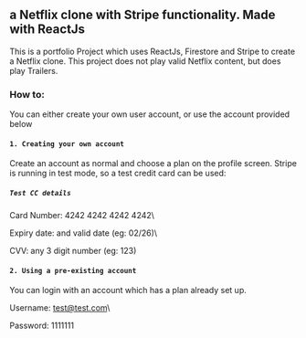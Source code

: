 ## a Netflix clone with Stripe functionality. Made with ReactJs

This is a portfolio Project which uses ReactJs, Firestore and Stripe to create a Netflix clone. This project does not play valid Netflix content, but does play Trailers.

### How to:

You can either create your own user account, or use the account provided below

#### `1. Creating your own account`

Create an account as normal and choose a plan on the profile screen.
Stripe is running in test mode, so a test credit card can be used:

##### `Test CC details`

Card Number: 4242 4242 4242 4242\

Expiry date: and valid date (eg: 02/26)\

CVV: any 3 digit number (eg: 123)

#### `2. Using a pre-existing account`

You can login with an account which has a plan already set up.

Username: test@test.com\

Password: 1111111
